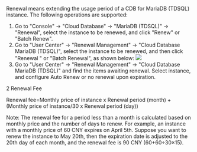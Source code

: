 Renewal means extending the usage period of a CDB for MariaDB (TDSQL) instance. The following operations are supported:

1. Go to "Console" -> "Cloud Database" -> "MariaDB (TDSQL)" -> "Renewal", select the instance to be renewed, and click "Renew" or "Batch Renew".
2. Go to "User Center" -> "Renewal Management" -> "Cloud Database MariaDB (TDSQL)", select the instance to be renewed, and then click "Renewal " or "Batch Renewal", as shown below:
![](//mccdn.qcloud.com/static/img/ac67608a62020ce34e84c7e985eafc0a/image.png)
3. Go to "User Center" -> "Renewal Management" -> "Cloud Database MariaDB (TDSQL)" and find the items awaiting renewal. Select instance, and configure Auto Renew or no renewal upon expiration.

2 Renewal Fee

Renewal fee=Monthly price of instance x Renewal period (month) + (Monthly price of instance/30 x Renewal period (day))

Note: The renewal fee for a period less than a month is calculated based on monthly price and the number of days to renew. For example, an instance with a monthly price of 60 CNY expires on April 5th. Suppose you want to renew the instance to May 20th, then the expiration date is adjusted to the 20th day of each month, and the renewal fee is 90 CNY (60+60÷30×15).
